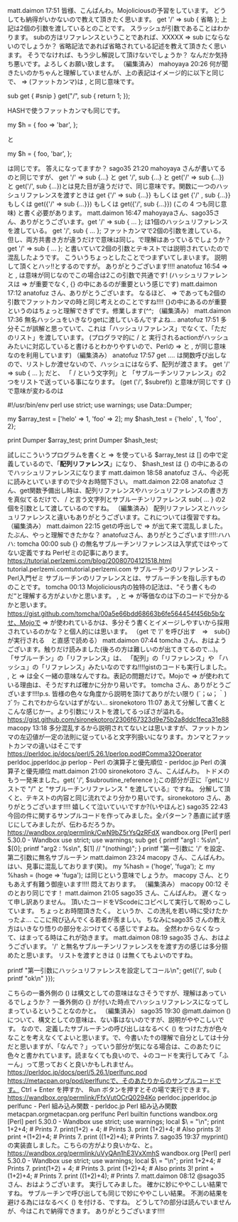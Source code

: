 matt.daimon 17:51
皆様、こんばんわ。Mojoliciousの予習をしています。
どうしても納得がいかないので教えて頂きたく思います。
get '/' => sub { 省略 };
上記は2個の引数を渡しているとのことです。
スラッシュが引数であることはわかります。
subの方はリファレンスということであれば、XXXXX => sub にならないのでしょうか？
省略記法であれば省略されている記述を教えて頂きたく思います。
そうでなければ、もう少し解説して頂けないでしょうか？
なんだか気持ち悪いです。よろしくお願い致します。 （編集済み） 
mahoyaya 20:26
何が聞きたいのかちゃんと理解していませんが、上の表記はイメージ的に以下と同じで、 => (ファットカンマ)は , と同じ意味です。

sub get {
  #snip
}
get("/", sub { return 1; });

HASHで使うファットカンマも同じです。

my $h = {
  foo => 'bar',
};

と

my $h = {
  foo, 'bar',
};

は同じです。
答えになってますか？
sago35 21:20
mahoyaya さんが書いてるのと同じですが、 get '/' => sub {...} と get '/', sub {...} と get('/' => sub {...}) と get('/', sub {...})とは見た目が違うだけで、同じ意味です。関数に一つのハッシュリファレンスを渡すときは get {'/' => sub {...}} もしくは get {'/' , sub {...}} もしくは get({'/' => sub {...}}) もしくは get({'/', sub {...}}) (この 4 つも同じ意味) と書く必要があります。
matt.daimon 16:47
mahoyayaさん、sago35さん、ありがとうございます。get '/' => sub { ... }; は1個のハッシュリファレンスを渡している。
get '/', sub { ... }; ファットカンマで2個の引数を渡している。
但し、両方共書き方が違うだけで意味は同じ。で理解はあっているでしょうか？get '/' => sub { ... }; と書いていて2個の引数とテキストでは説明されていたので混乱したようです。
こういうちょっとしたことでつまずいてしまいます。
説明して頂くとハッ!!とするのですが。
ありがとうございます!!!!
anatofuz 16:54
=> と , は意味が同じなのでこの場合は2この引数で共通です!
(ハッシュリファレンスは => が重要でなく, {} の中にあるのが重要という感じです)
matt.daimon 17:12
anatofuz さん、ありがとうございます。
なるほど、 => であっても2個の引数でファットカンマの時と同じ考えとのことですね!!!!
{}の中にあるのが重要というのはちょっと理解できずです。修業します(^^; （編集済み） 
matt.daimon 17:36
無名ハッシュをいきなりgetに渡しているんですよね...
anatofuz 17:51
多分そこが誤解と思っていて、これは「ハッシュリファレンス」でなくて、「ただのリスト」を渡しています。
(プログラマ的に / と 実行されるactionがハッシュみたいに対応していると書けるとわかりやすいので、Perlの => と , が同じ意味なのを利用しています) （編集済み） 
anatofuz 17:57
get .... は関数呼び出しなので、リストしか渡せないので、ハッシュにはならず、配列が渡さます。
get '/' => sub { ... }; だと、 「 / という文字列」と 「サブルーチンリファレンス」の2つをリストで送っている事になります。 (get ('/', $subref)) と意味が同じです
{} で意味が変わるのは

#!/usr/bin/env perl
use strict;
use warnings;
use Data::Dumper;

my $array_test = ['helo' => 1, 'foo' => 2];
my $hash_test  = {'helo' , 1, 'foo' , 2};

print Dumper $array_test;
print Dumper $hash_test;

試しにこういうプログラムを書くと => を使っている $array_test は [] の中で定義しているので、「**配列リファレンス**」になり、 $hash_test は {} の中にあるのでハッシュリファレンスになります
matt.daimon 18:58
anatofuz さん、今必死に読みといていますので少々お時間下さい。
matt.daimon 22:08
anatofuz さん、get関数予備出し時は、配列リファレンスやハッシュリファレンスの書き方を真似てるだけで、 /  と言う文字列とサブルーチンリファレンス sub{ ... }   の2個を引数として渡しているのですね。 （編集済み） 
配列リファレンスとハッシュリファレンスと違いもありがとうございます。これについては復習ですね。 （編集済み） 
matt.daimon 22:15
getの呼出しで => が出て来て混乱しました。
たぶん、やっと理解できたかな？
anatofuzさん、ありがとうございます!!!!:ハハハ:
tomcha 00:00
sub {} の無名サブルーチンリファレンスは入学式ではやってない定義ですね
Perlゼミの記事にあります。
https://tutorial.perlzemi.com/blog/20080704121518.html
tutorial.perlzemi.comtutorial.perlzemi.com
サブルーチンのリファレンス - Perl入門ゼミ
サブルーチンのリファレンスとは、サブルーチンを指し示すもののことです。
tomcha 00:13
Mojolicious内の独特の記法は、“そう書くものだ“と理解する方がよいかと思います。
, と => が等価なのは下のコードで分かるかと思います。
https://gist.github.com/tomcha/00a5e66bdd68663b6fe564454f456b5bなせ、Mojoで => が使われているかは、多分そう書くとイメージしやすいから採用されているのかな？と個人的には思います。
（get で ‘/’ を呼び出す　=>　sub{}が実行される　と直感で読める）
matt.daimon 07:44
tomcha さん、おはようございます。触りだけ読みました(後ろの方は難しいのが出てきてるので...)。
「サブルーチン」の「リファレンス」は、
「配列」の「リファレンス」や
「ハッシュ」の「リファレンス」みたいなのですね!!!!gistのコードも実行しました。
, と => は全く一緒の意味なんですね。表記の問題だけで。Mojoで => が使われている理由は、そうだすれば確かに分かり易いです。
tomcha さん、ありがとうございます!!!!p.s.
皆様の色々な角度から説明を頂けてありがたい限り (´；ω；｀)ﾌﾞﾜｯ
これでわからないはずがない...
sironekotoro 11:07
あえて分解して書くとこんな感じかー。より引数にリストを渡してるっぽさが溢れる。
https://gist.github.com/sironekotoro/2306f67323d9e75b2a8ddc1feca31e88
macopy 13:18
多分混乱するから説明されてないとは思いますが、ファットカンマの左辺値が一定の法則に従っていると文字列扱いになります。カンマとファットカンマの違いはそこです
https://perldoc.jp/docs/perl/5.26.1/perlop.pod#Comma32Operator
perldoc.jpperldoc.jp
perlop - Perl の演算子と優先順位 - perldoc.jp
Perl の演算子と優先順位
matt.daimon 21:00
sironekotoro さん、こんばんわ。
トドメのもう一発来ました。get( '/', $subroutine_reference );この部分が正に『getにリストで "/" と "サブルーチンリファレンス " を渡している』ですね。
分解して頂くと、テキストの内容と同じ流れでより分かり易いです。sironekotoro さん、ありがとうございます!!!!
嬉しくて泣いていいですか?(いやほんと)
sago35 22:43
今回の件に関するサンプルコードを作ってみました。全パターン？愚直に試す感じにしてみましたが、伝わるだろうか。
https://wandbox.org/permlink/CwN9bZ5rYsQzRFdX
wandbox.org
[Perl] perl 5.30.0 - Wandbox
use strict; use warnings; sub get { printf "arg1 : %s\n", $[0]; printf "arg2 : %s\n", $[1] // "(nothing)"; } printf "第一引数に '/' を設定、第二引数に無名サブルーチン
matt.daimon 23:24
macopy さん、こんばんわ。
はい、見事に混乱しております(笑)。
my %hash = ('hoge', 'fuga');
と
my %hash = (hoge => 'fuga');
は同じという意味でしょうか。
macopy さん、とりもあえず有難う御座います!!!!
悶えております。 （編集済み） 
macopy 00:12
そのとおり同じです！
matt.daimon 21:05
sago35 さん、こんばんわ。
遅くなって申し訳ありません。
頂いたコードをVScodeにコピペして実行して睨めっこしています。
ちょっとお時間頂きたく。
というか、この洗礼を若い時に受けたかったよ...
ここに飛び込んでくる若者が羨ましい。
ちなみにsago35 さんの教え方はいきなり悟りの部分をぶつけてくる感じですよね。
全然わからなくなって、はまってる時はこれが効きます。
matt.daimon 08:19
sago35 さん、おはようございます。
'/' と無名サブルーチンリファレンスをを渡す方の感じは多分掴めたと思います。
リストを渡すときは () は無くてもよいのですね。

printf "第一引数にハッシュリファレンスを設定してコール\n";
get({'/',   sub { printf "ok\n" }});

こちらの一番外側の () は構文としての意味はなさそうですが、理解はあっているでしょうか？
一番外側の {} が付いた時点でハッシュリファレンスになってしまっているということなのかと。 （編集済み） 
sago35 19:30
@matt.daimon
() について、構文としての意味は、ない事はないのですが、説明がややこしいです。
なので、定義したサブルーチンの呼び出しはなるべく () をつけた方が色々なことを考えなくてよいと思います。で、今書いた↑の理解で自分としては十分だと思いますが、「なんで？」っていう部分が気になる場合は、このあたりに色々と書かれています。読まなくても良いので、↓のコードを実行してみて「ふーん」って思っておくと良いかもしれません。
https://perldoc.jp/docs/perl/5.26.1/perlfunc.pod
https://metacpan.org/pod/perlfuncで、そのあたりからのサンプルコードです。 Ctrl + Enter を押すか、 Run ボタンを押すとその場で実行できます。
https://wandbox.org/permlink/FfxVutOCrQ0294Ko
perldoc.jpperldoc.jp
perlfunc - Perl 組み込み関数 - perldoc.jp
Perl 組み込み関数
metacpan.orgmetacpan.org
perlfunc
Perl builtin functions
wandbox.org
[Perl] perl 5.30.0 - Wandbox
use strict; use warnings; local $\ = "\n"; print 1+2+4; # Prints 7. print(1+2) + 4; # Prints 3. print (1+2)+4; # Also prints 3! print +(1+2)+4; # Prints 7. print ((1+2)+4); # Prints 7.
sago35 19:37
myprint() の実装直しました。こちらの方がより良いかな、と。
https://wandbox.org/permlink/uVyQAn1hE3VxXmhS
wandbox.org
[Perl] perl 5.30.0 - Wandbox
use strict; use warnings; local $\ = "\n"; print 1+2+4; # Prints 7. print(1+2) + 4; # Prints 3. print (1+2)+4; # Also prints 3! print +(1+2)+4; # Prints 7. print ((1+2)+4); # Prints 7.
matt.daimon 08:12
@sago35 さん、おはようございます。
実行してみました。
確かに妙にややこしい結果ですね。
サブルーチンで呼び出しても同じで妙にややこしい結果。
不測の結果を避ける為にはなるべく () を付ける、ですね。
どうして?の部分は読んでいませんが、今はこれで納得できます。
ありがとうございます!!!!
